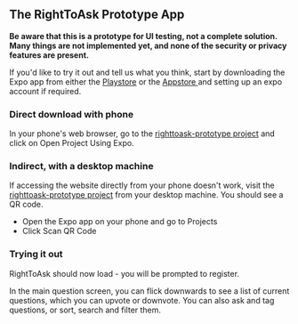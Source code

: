 ## The RightToAsk Prototype App

**Be aware that this is a prototype for UI testing, not a complete solution.  Many things are not implemented yet, and none of the security or privacy features are present.**

If you'd like to try it out and tell us what you think, start by downloading the Expo app from either the [Playstore](https://play.google.com/store/apps/details?id=host.exp.exponent&hl=en_AU&gl=US) or the [Appstore ](https://apps.apple.com/au/app/expo-client/id982107779) and setting up an expo account if required.

### Direct download with phone
In your phone's web browser, go to the [righttoask-prototype project](https://expo.io/@vteague/projects/righttoask-prototype) and click on Open Project Using Expo.

### Indirect, with a desktop machine
If accessing the website directly from your phone doesn't work, visit the [righttoask-prototype project](https://expo.io/@vteague/projects/righttoask-prototype) from your desktop machine.  You should see a QR code.

- Open the Expo app on your phone and go to Projects
- Click Scan QR Code

### Trying it out

RightToAsk should now load - you will be prompted to register.

In the main question screen, you can flick downwards to see a list of current questions, which you can upvote or downvote.  You can also ask and tag questions, or sort, search and filter them.


